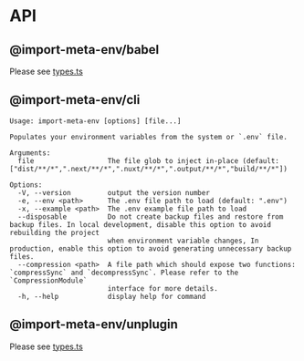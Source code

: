 # API

## @import-meta-env/babel

Please see [types.ts](https://github.com/iendeavor/import-meta-env/blob/main/packages/babel/src/types.ts)

## @import-meta-env/cli

```
Usage: import-meta-env [options] [file...]

Populates your environment variables from the system or `.env` file.

Arguments:
  file                  The file glob to inject in-place (default: ["dist/**/*",".next/**/*",".nuxt/**/*",".output/**/*","build/**/*"])

Options:
  -V, --version         output the version number
  -e, --env <path>      The .env file path to load (default: ".env")
  -x, --example <path>  The .env example file path to load
  --disposable          Do not create backup files and restore from backup files. In local development, disable this option to avoid rebuilding the project
                        when environment variable changes, In production, enable this option to avoid generating unnecessary backup files.
  --compression <path>  A file path which should expose two functions: `compressSync` and `decompressSync`. Please refer to the `CompressionModule`
                        interface for more details.
  -h, --help            display help for command
```

## @import-meta-env/unplugin

Please see [types.ts](https://github.com/iendeavor/import-meta-env/blob/main/packages/unplugin/src/types.ts)
